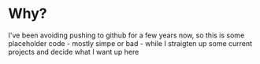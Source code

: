 # Why?
I've been avoiding pushing to github for a few years now, so this is some placeholder code - mostly simpe or bad - while I straigten up some current projects and decide what I want up here 
